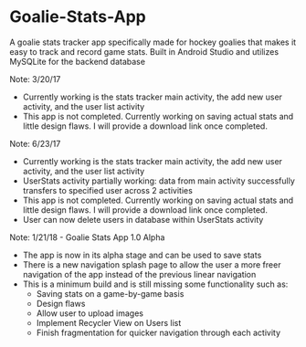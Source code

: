 # Goalie-Stats-App
A goalie stats tracker app specifically made for hockey goalies that makes it easy to track and record game stats. Built in Android Studio
and utilizes MySQLite for the backend database

Note: 3/20/17
- Currently working is the stats tracker main activity, the add new user activity, and the user list activity
- This app is not completed. Currently working on saving actual stats and little design flaws. I will provide a download link once completed.

Note: 6/23/17
- Currently working is the stats tracker main activity, the add new user activity, and the user list activity
- UserStats activity partially working: data from main activity successfully transfers to specified user across 2 activities
- This app is not completed. Currently working on saving actual stats and little design flaws. I will provide a download link once completed.
- User can now delete users in database within UserStats activity

Note: 1/21/18 - Goalie Stats App 1.0 Alpha
- The app is now in its alpha stage and can be used to save stats
- There is a new navigation splash page to allow the user a more freer navigation of the app instead of the previous linear navigation
- This is a minimum build and is still missing some functionality such as:
    - Saving stats on a game-by-game basis
    - Design flaws
    - Allow user to upload images
    - Implement Recycler View on Users list
    - Finish fragmentation for quicker navigation through each activity
